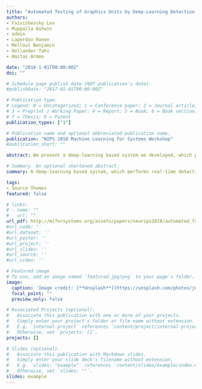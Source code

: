 ```yaml
---
title: "Automated Testing of Graphics Units by Deep-Learning Detection of Visual Anomalies"
authors:
- Faivishevsky Lev
- Muppalla Ashwin
- admin
- Laperdon Ronen
- Melloul Benjamin
- Hollander Tahi
- Amitai Armon

date: "2018-1-01T00:00:00Z"
doi: ""

# Schedule page publish date (NOT publication's date).
#publishDate: "2017-01-01T00:00:00Z"

# Publication type.
# Legend: 0 = Uncategorized; 1 = Conference paper; 2 = Journal article;
# 3 = Preprint / Working Paper; 4 = Report; 5 = Book; 6 = Book section;
# 7 = Thesis; 8 = Patent
publication_types: ["1"]

# Publication name and optional abbreviated publication name.
publication: "NIPS 2018 Machine Learning for Systems Workshop"
#publication_short: ""

abstract: We present a deep-learning based system we developed, which performs real-time detection of diverse visual corruptions in videos. It is applied to validating the quality of graphics units in our company. The system is used for several types of content, including movies and 3D graphics. A reference video is not available during this stage of tests, due to the randomness in movie ads, game actions, website updates etc. Developing this system involved challenging data science aspects toenable detection of small distortions with low false alert rates. We describe the full detection system, including the hardware and software aspects, and focus on the modeling approaches used. 

# Summary. An optional shortened abstract.
summary: A deep-learning based system, which performs real-time detection of diverse visual corruptions in videos. Developing this system involved challenging data science aspects to enable detection of small distortions with low false alert rates.

tags:
- Source Themes
featured: false

# links:
# - name: ""
#   url: ""
url_pdf: http://mlforsystems.org/assets/papers/neurips2018/automated_faivishevsky_2018.pdf
#url_code: ''
#url_dataset: ''
#url_poster: ''
#url_project: ''
#url_slides: ''
#url_source: ''
#url_video: ''

# Featured image
# To use, add an image named `featured.jpg/png` to your page's folder. 
image:
  caption: 'Image credit: [**Unsplash**](https://unsplash.com/photos/jdD8gXaTZsc)'
  focal_point: ""
  preview_only: false

# Associated Projects (optional).
#   Associate this publication with one or more of your projects.
#   Simply enter your project's folder or file name without extension.
#   E.g. `internal-project` references `content/project/internal-project/index.md`.
#   Otherwise, set `projects: []`.
projects: []

# Slides (optional).
#   Associate this publication with Markdown slides.
#   Simply enter your slide deck's filename without extension.
#   E.g. `slides: "example"` references `content/slides/example/index.md`.
#   Otherwise, set `slides: ""`.
slides: example
---
```

